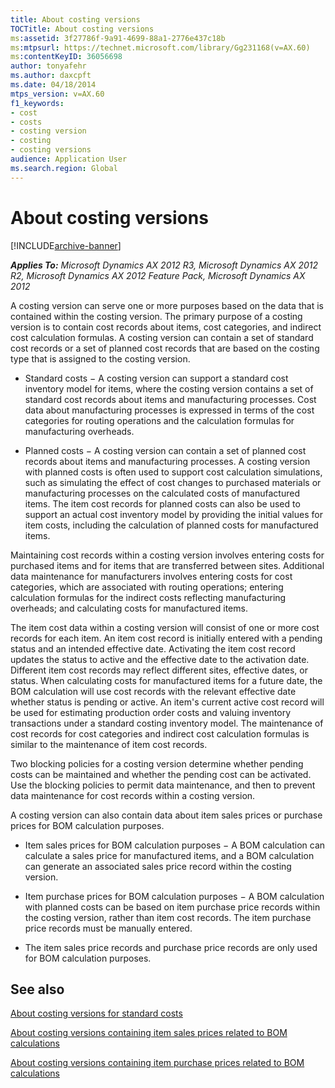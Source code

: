 ```yaml
---
title: About costing versions
TOCTitle: About costing versions
ms:assetid: 3f27786f-9a91-4699-88a1-2776e437c18b
ms:mtpsurl: https://technet.microsoft.com/library/Gg231168(v=AX.60)
ms:contentKeyID: 36056698
author: tonyafehr
ms.author: daxcpft
ms.date: 04/18/2014
mtps_version: v=AX.60
f1_keywords:
- cost
- costs
- costing version
- costing
- costing versions
audience: Application User
ms.search.region: Global
---
```


# About costing versions 


[!INCLUDE[archive-banner](includes/archive-banner.md)]


_**Applies To:** Microsoft Dynamics AX 2012 R3, Microsoft Dynamics AX 2012 R2, Microsoft Dynamics AX 2012 Feature Pack, Microsoft Dynamics AX 2012_

A costing version can serve one or more purposes based on the data that is contained within the costing version. The primary purpose of a costing version is to contain cost records about items, cost categories, and indirect cost calculation formulas. A costing version can contain a set of standard cost records or a set of planned cost records that are based on the costing type that is assigned to the costing version.

  - Standard costs − A costing version can support a standard cost inventory model for items, where the costing version contains a set of standard cost records about items and manufacturing processes. Cost data about manufacturing processes is expressed in terms of the cost categories for routing operations and the calculation formulas for manufacturing overheads.

  - Planned costs − A costing version can contain a set of planned cost records about items and manufacturing processes. A costing version with planned costs is often used to support cost calculation simulations, such as simulating the effect of cost changes to purchased materials or manufacturing processes on the calculated costs of manufactured items. The item cost records for planned costs can also be used to support an actual cost inventory model by providing the initial values for item costs, including the calculation of planned costs for manufactured items.

Maintaining cost records within a costing version involves entering costs for purchased items and for items that are transferred between sites. Additional data maintenance for manufacturers involves entering costs for cost categories, which are associated with routing operations; entering calculation formulas for the indirect costs reflecting manufacturing overheads; and calculating costs for manufactured items.

The item cost data within a costing version will consist of one or more cost records for each item. An item cost record is initially entered with a pending status and an intended effective date. Activating the item cost record updates the status to active and the effective date to the activation date. Different item cost records may reflect different sites, effective dates, or status. When calculating costs for manufactured items for a future date, the BOM calculation will use cost records with the relevant effective date whether status is pending or active. An item's current active cost record will be used for estimating production order costs and valuing inventory transactions under a standard costing inventory model. The maintenance of cost records for cost categories and indirect cost calculation formulas is similar to the maintenance of item cost records.

Two blocking policies for a costing version determine whether pending costs can be maintained and whether the pending cost can be activated. Use the blocking policies to permit data maintenance, and then to prevent data maintenance for cost records within a costing version.

A costing version can also contain data about item sales prices or purchase prices for BOM calculation purposes.

  - Item sales prices for BOM calculation purposes − A BOM calculation can calculate a sales price for manufactured items, and a BOM calculation can generate an associated sales price record within the costing version.

  - Item purchase prices for BOM calculation purposes − A BOM calculation with planned costs can be based on item purchase price records within the costing version, rather than item cost records. The item purchase price records must be manually entered.

  - The item sales price records and purchase price records are only used for BOM calculation purposes.

## See also

[About costing versions for standard costs](about-costing-versions-for-standard-costs.md)

[About costing versions containing item sales prices related to BOM calculations](about-costing-versions-containing-item-sales-prices-related-to-bom-calculations.md)

[About costing versions containing item purchase prices related to BOM calculations](about-costing-versions-containing-item-purchase-prices-related-to-bom-calculations.md)

  



